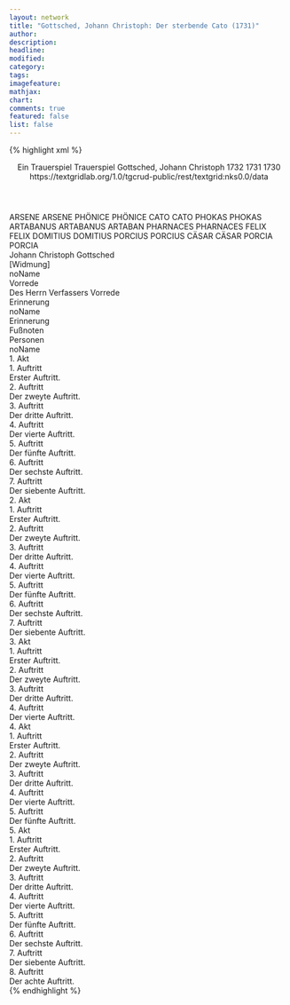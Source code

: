 ```yaml
---
layout: network
title: "Gottsched, Johann Christoph: Der sterbende Cato (1731)"
author:
description:
headline:
modified:
category:
tags:
imagefeature: 
mathjax: 
chart: 
comments: true
featured: false
list: false
---
```

{% highlight xml %}
<?xml-model href="https://raw.githubusercontent.com/DLiNa/project/master/rules/lina.rnc"?><?xml-model href="https://raw.githubusercontent.com/DLiNa/project/master/rules/lina.sch"?>
<play xmlns="http://lina.digital">
  <header>
    <title>Der sterbende Cato</title>
    <subtitle>Ein Trauerspiel</subtitle>  
    <genretitle>Trauerspiel</genretitle>
    <author>Gottsched, Johann Christoph</author>
    <date type="print" when="1732">1732</date>
    <date type="premiere" when="1731">1731</date>
    <date type="written" when="1730">1730</date>
    <source>https://textgridlab.org/1.0/tgcrud-public/rest/textgrid:nks0.0/data</source>
  </header>
  <personae>
    <character>
      <name>ARSENE</name>
      <alias xml:id="arsene">
        <name>ARSENE</name>
      </alias>
    </character>
    <character>
      <name>PHÖNICE</name>
      <alias xml:id="phönice">
        <name>PHÖNICE</name>
      </alias>
    </character>
    <character>
      <name>CATO</name>
      <alias xml:id="cato">
        <name>CATO</name>
      </alias>
    </character>
    <character>
      <name>PHOKAS</name>
      <alias xml:id="phokas">
        <name>PHOKAS</name>
      </alias>
    </character>
    <character>
      <name>ARTABANUS</name>
      <alias xml:id="artabanus">
        <name>ARTABANUS</name>
      </alias>
      <alias xml:id="artaban">
        <name>ARTABAN</name>
      </alias>
    </character>
    <character>
      <name>PHARNACES</name>
      <alias xml:id="pharnaces">
        <name>PHARNACES</name>
      </alias>
    </character>
    <character>
      <name>FELIX</name>
      <alias xml:id="felix">
        <name>FELIX</name>
      </alias>
    </character>
    <character>
      <name>DOMITIUS</name>
      <alias xml:id="domitius">
        <name>DOMITIUS</name>
      </alias>
    </character>
    <character>
      <name>PORCIUS</name>
      <alias xml:id="porcius">
        <name>PORCIUS</name>
      </alias>
    </character>
    <character>
      <name>CÄSAR</name>
      <alias xml:id="cäsar">
        <name>CÄSAR</name>
      </alias>
    </character>
    <character>
      <name>PORCIA</name>
      <alias xml:id="porcia">
        <name>PORCIA</name>
      </alias>
    </character>
  </personae>
  <text>
    <div>
      <head>Johann Christoph Gottsched</head>
    </div>
    <div>
      <head>[Widmung]</head>
      <div>
        <head>noName</head>
      </div>
    </div>
    <div>
      <head>Vorrede</head>
      <div>
        <head>Des Herrn Verfassers Vorrede</head>
      </div>
    </div>
    <div>
      <head>Erinnerung</head>
      <div>
        <head>noName</head>
        <div>
          <head>Erinnerung</head>
        </div>
        <div>
          <head>Fußnoten</head>
        </div>
      </div>
    </div>
    <div>
      <head>Personen</head>
      <div>
        <head>noName</head>
      </div>
    </div>
    <div>
      <head>1. Akt</head>
      <div>
        <head>1. Auftritt</head>
        <div>
          <head>Erster Auftritt.</head>
          <sp who="#arsene">
            <amount n="5" unit="speech_acts"/>
            <amount n="528" unit="words"/>
            <amount n="58" unit="lines"/>
            <amount n="2869" unit="chars"/>
          </sp>
          <sp who="#phönice">
            <amount n="4" unit="speech_acts"/>
            <amount n="134" unit="words"/>
            <amount n="15" unit="lines"/>
            <amount n="735" unit="chars"/>
          </sp>
        </div>
      </div>
      <div>
        <head>2. Auftritt</head>
        <div>
          <head>Der zweyte Auftritt.</head>
          <sp who="#cato">
            <amount n="5" unit="speech_acts"/>
            <amount n="354" unit="words"/>
            <amount n="39" unit="lines"/>
            <amount n="1904" unit="chars"/>
          </sp>
          <sp who="#arsene">
            <amount n="4" unit="speech_acts"/>
            <amount n="388" unit="words"/>
            <amount n="44" unit="lines"/>
            <amount n="2202" unit="chars"/>
          </sp>
        </div>
      </div>
      <div>
        <head>3. Auftritt</head>
        <div>
          <head>Der dritte Auftritt.</head>
          <sp who="#phokas">
            <amount n="3" unit="speech_acts"/>
            <amount n="200" unit="words"/>
            <amount n="23" unit="lines"/>
            <amount n="1095" unit="chars"/>
          </sp>
          <sp who="#cato">
            <amount n="3" unit="speech_acts"/>
            <amount n="109" unit="words"/>
            <amount n="13" unit="lines"/>
            <amount n="587" unit="chars"/>
          </sp>
          <sp who="#artabanus">
            <amount n="2" unit="speech_acts"/>
            <amount n="191" unit="words"/>
            <amount n="22" unit="lines"/>
            <amount n="1046" unit="chars"/>
          </sp>
        </div>
      </div>
      <div>
        <head>4. Auftritt</head>
        <div>
          <head>Der vierte Auftritt.</head>
          <sp who="#cato">
            <amount n="3" unit="speech_acts"/>
            <amount n="550" unit="words"/>
            <amount n="60" unit="lines"/>
            <amount n="3007" unit="chars"/>
          </sp>
          <sp who="#phokas">
            <amount n="2" unit="speech_acts"/>
            <amount n="205" unit="words"/>
            <amount n="22" unit="lines"/>
            <amount n="1118" unit="chars"/>
          </sp>
        </div>
      </div>
      <div>
        <head>5. Auftritt</head>
        <div>
          <head>Der fünfte Auftritt.</head>
          <sp who="#cato">
            <amount n="7" unit="speech_acts"/>
            <amount n="213" unit="words"/>
            <amount n="24" unit="lines"/>
            <amount n="1162" unit="chars"/>
          </sp>
          <sp who="#pharnaces">
            <amount n="6" unit="speech_acts"/>
            <amount n="254" unit="words"/>
            <amount n="29" unit="lines"/>
            <amount n="1329" unit="chars"/>
          </sp>
        </div>
      </div>
      <div>
        <head>6. Auftritt</head>
        <div>
          <head>Der sechste Auftritt.</head>
          <sp who="#felix">
            <amount n="1" unit="speech_acts"/>
            <amount n="25" unit="words"/>
            <amount n="3" unit="lines"/>
            <amount n="143" unit="chars"/>
          </sp>
          <sp who="#cato">
            <amount n="1" unit="speech_acts"/>
            <amount n="66" unit="words"/>
            <amount n="7" unit="lines"/>
            <amount n="348" unit="chars"/>
          </sp>
        </div>
      </div>
      <div>
        <head>7. Auftritt</head>
        <div>
          <head>Der siebente Auftritt.</head>
          <sp who="#pharnaces">
            <amount n="4" unit="speech_acts"/>
            <amount n="563" unit="words"/>
            <amount n="62" unit="lines"/>
            <amount n="3034" unit="chars"/>
          </sp>
          <sp who="#felix">
            <amount n="3" unit="speech_acts"/>
            <amount n="87" unit="words"/>
            <amount n="11" unit="lines"/>
            <amount n="470" unit="chars"/>
          </sp>
        </div>
      </div>
    </div>
    <div>
      <head>2. Akt</head>
      <div>
        <head>1. Auftritt</head>
        <div>
          <head>Erster Auftritt.</head>
          <sp who="#domitius">
            <amount n="3" unit="speech_acts"/>
            <amount n="100" unit="words"/>
            <amount n="11" unit="lines"/>
            <amount n="523" unit="chars"/>
          </sp>
          <sp who="#phokas">
            <amount n="2" unit="speech_acts"/>
            <amount n="67" unit="words"/>
            <amount n="9" unit="lines"/>
            <amount n="376" unit="chars"/>
          </sp>
        </div>
      </div>
      <div>
        <head>2. Auftritt</head>
        <div>
          <head>Der zweyte Auftritt.</head>
          <sp who="#cato">
            <amount n="7" unit="speech_acts"/>
            <amount n="473" unit="words"/>
            <amount n="53" unit="lines"/>
            <amount n="2558" unit="chars"/>
          </sp>
          <sp who="#domitius">
            <amount n="6" unit="speech_acts"/>
            <amount n="188" unit="words"/>
            <amount n="21" unit="lines"/>
            <amount n="1000" unit="chars"/>
          </sp>
        </div>
      </div>
      <div>
        <head>3. Auftritt</head>
        <div>
          <head>Der dritte Auftritt.</head>
          <sp who="#arsene">
            <amount n="2" unit="speech_acts"/>
            <amount n="90" unit="words"/>
            <amount n="11" unit="lines"/>
            <amount n="525" unit="chars"/>
          </sp>
          <sp who="#domitius">
            <amount n="1" unit="speech_acts"/>
            <amount n="71" unit="words"/>
            <amount n="8" unit="lines"/>
            <amount n="376" unit="chars"/>
          </sp>
        </div>
      </div>
      <div>
        <head>4. Auftritt</head>
        <div>
          <head>Der vierte Auftritt.</head>
          <sp who="#pharnaces">
            <amount n="4" unit="speech_acts"/>
            <amount n="163" unit="words"/>
            <amount n="17" unit="lines"/>
            <amount n="855" unit="chars"/>
          </sp>
          <sp who="#arsene">
            <amount n="3" unit="speech_acts"/>
            <amount n="280" unit="words"/>
            <amount n="29" unit="lines"/>
            <amount n="1501" unit="chars"/>
          </sp>
        </div>
      </div>
      <div>
        <head>5. Auftritt</head>
        <div>
          <head>Der fünfte Auftritt.</head>
          <sp who="#porcius">
            <amount n="3" unit="speech_acts"/>
            <amount n="126" unit="words"/>
            <amount n="15" unit="lines"/>
            <amount n="704" unit="chars"/>
          </sp>
          <sp who="#arsene">
            <amount n="1" unit="speech_acts"/>
            <amount n="133" unit="words"/>
            <amount n="15" unit="lines"/>
            <amount n="733" unit="chars"/>
          </sp>
          <sp who="#pharnaces">
            <amount n="1" unit="speech_acts"/>
            <amount n="4" unit="words"/>
            <amount n="1" unit="lines"/>
            <amount n="24" unit="chars"/>
          </sp>
        </div>
      </div>
      <div>
        <head>6. Auftritt</head>
        <div>
          <head>Der sechste Auftritt.</head>
          <sp who="#pharnaces">
            <amount n="4" unit="speech_acts"/>
            <amount n="166" unit="words"/>
            <amount n="17" unit="lines"/>
            <amount n="867" unit="chars"/>
          </sp>
          <sp who="#porcius">
            <amount n="3" unit="speech_acts"/>
            <amount n="134" unit="words"/>
            <amount n="14" unit="lines"/>
            <amount n="703" unit="chars"/>
          </sp>
        </div>
      </div>
      <div>
        <head>7. Auftritt</head>
        <div>
          <head>Der siebente Auftritt.</head>
          <sp who="#pharnaces">
            <amount n="7" unit="speech_acts"/>
            <amount n="391" unit="words"/>
            <amount n="42" unit="lines"/>
            <amount n="2121" unit="chars"/>
          </sp>
          <sp who="#felix">
            <amount n="6" unit="speech_acts"/>
            <amount n="219" unit="words"/>
            <amount n="23" unit="lines"/>
            <amount n="1176" unit="chars"/>
          </sp>
        </div>
      </div>
    </div>
    <div>
      <head>3. Akt</head>
      <div>
        <head>1. Auftritt</head>
        <div>
          <head>Erster Auftritt.</head>
          <sp who="#cäsar">
            <amount n="4" unit="speech_acts"/>
            <amount n="286" unit="words"/>
            <amount n="31" unit="lines"/>
            <amount n="1517" unit="chars"/>
          </sp>
          <sp who="#domitius">
            <amount n="3" unit="speech_acts"/>
            <amount n="128" unit="words"/>
            <amount n="14" unit="lines"/>
            <amount n="702" unit="chars"/>
          </sp>
        </div>
      </div>
      <div>
        <head>2. Auftritt</head>
        <div>
          <head>Der zweyte Auftritt.</head>
          <sp who="#arsene">
            <amount n="7" unit="speech_acts"/>
            <amount n="424" unit="words"/>
            <amount n="45" unit="lines"/>
            <amount n="2177" unit="chars"/>
          </sp>
          <sp who="#cäsar">
            <amount n="7" unit="speech_acts"/>
            <amount n="461" unit="words"/>
            <amount n="51" unit="lines"/>
            <amount n="2519" unit="chars"/>
          </sp>
        </div>
      </div>
      <div>
        <head>3. Auftritt</head>
        <div>
          <head>Der dritte Auftritt.</head>
          <sp who="#cäsar">
            <amount n="13" unit="speech_acts"/>
            <amount n="724" unit="words"/>
            <amount n="78" unit="lines"/>
            <amount n="3798" unit="chars"/>
          </sp>
          <sp who="#cato">
            <amount n="11" unit="speech_acts"/>
            <amount n="1026" unit="words"/>
            <amount n="112" unit="lines"/>
            <amount n="5478" unit="chars"/>
          </sp>
        </div>
      </div>
      <div>
        <head>4. Auftritt</head>
        <div>
          <head>Der vierte Auftritt.</head>
          <sp who="#pharnaces">
            <amount n="2" unit="speech_acts"/>
            <amount n="209" unit="words"/>
            <amount n="22" unit="lines"/>
            <amount n="1097" unit="chars"/>
          </sp>
          <sp who="#cäsar">
            <amount n="1" unit="speech_acts"/>
            <amount n="128" unit="words"/>
            <amount n="14" unit="lines"/>
            <amount n="699" unit="chars"/>
          </sp>
        </div>
      </div>
    </div>
    <div>
      <head>4. Akt</head>
      <div>
        <head>1. Auftritt</head>
        <div>
          <head>Erster Auftritt.</head>
          <sp who="#cato">
            <amount n="6" unit="speech_acts"/>
            <amount n="445" unit="words"/>
            <amount n="49" unit="lines"/>
            <amount n="2373" unit="chars"/>
          </sp>
          <sp who="#porcius">
            <amount n="5" unit="speech_acts"/>
            <amount n="97" unit="words"/>
            <amount n="12" unit="lines"/>
            <amount n="529" unit="chars"/>
          </sp>
        </div>
      </div>
      <div>
        <head>2. Auftritt</head>
        <div>
          <head>Der zweyte Auftritt.</head>
          <sp who="#arsene">
            <amount n="5" unit="speech_acts"/>
            <amount n="350" unit="words"/>
            <amount n="37" unit="lines"/>
            <amount n="1804" unit="chars"/>
          </sp>
          <sp who="#cato">
            <amount n="11" unit="speech_acts"/>
            <amount n="369" unit="words"/>
            <amount n="41" unit="lines"/>
            <amount n="1915" unit="chars"/>
          </sp>
          <sp who="#porcius">
            <amount n="4" unit="speech_acts"/>
            <amount n="109" unit="words"/>
            <amount n="11" unit="lines"/>
            <amount n="528" unit="chars"/>
          </sp>
          <sp who="#porcia">
            <amount n="7" unit="speech_acts"/>
            <amount n="316" unit="words"/>
            <amount n="35" unit="lines"/>
            <amount n="1706" unit="chars"/>
          </sp>
        </div>
      </div>
      <div>
        <head>3. Auftritt</head>
        <div>
          <head>Der dritte Auftritt.</head>
          <sp who="#cäsar">
            <amount n="6" unit="speech_acts"/>
            <amount n="232" unit="words"/>
            <amount n="26" unit="lines"/>
            <amount n="1213" unit="chars"/>
          </sp>
          <sp who="#cato">
            <amount n="2" unit="speech_acts"/>
            <amount n="209" unit="words"/>
            <amount n="24" unit="lines"/>
            <amount n="1155" unit="chars"/>
          </sp>
          <sp who="#porcia">
            <amount n="4" unit="speech_acts"/>
            <amount n="154" unit="words"/>
            <amount n="18" unit="lines"/>
            <amount n="826" unit="chars"/>
          </sp>
        </div>
      </div>
      <div>
        <head>4. Auftritt</head>
        <div>
          <head>Der vierte Auftritt.</head>
          <sp who="#domitius">
            <amount n="4" unit="speech_acts"/>
            <amount n="196" unit="words"/>
            <amount n="23" unit="lines"/>
            <amount n="1096" unit="chars"/>
          </sp>
          <sp who="#porcius">
            <amount n="1" unit="speech_acts"/>
            <amount n="20" unit="words"/>
            <amount n="2" unit="lines"/>
            <amount n="106" unit="chars"/>
          </sp>
          <sp who="#cato">
            <amount n="4" unit="speech_acts"/>
            <amount n="82" unit="words"/>
            <amount n="11" unit="lines"/>
            <amount n="456" unit="chars"/>
          </sp>
          <sp who="#porcia">
            <amount n="2" unit="speech_acts"/>
            <amount n="22" unit="words"/>
            <amount n="3" unit="lines"/>
            <amount n="118" unit="chars"/>
          </sp>
          <sp who="#cäsar">
            <amount n="1" unit="speech_acts"/>
            <amount n="83" unit="words"/>
            <amount n="9" unit="lines"/>
            <amount n="446" unit="chars"/>
          </sp>
        </div>
      </div>
      <div>
        <head>5. Auftritt</head>
        <div>
          <head>Der fünfte Auftritt.</head>
          <sp who="#cato">
            <amount n="7" unit="speech_acts"/>
            <amount n="720" unit="words"/>
            <amount n="78" unit="lines"/>
            <amount n="3839" unit="chars"/>
          </sp>
          <sp who="#artabanus">
            <amount n="3" unit="speech_acts"/>
            <amount n="43" unit="words"/>
            <amount n="5" unit="lines"/>
            <amount n="220" unit="chars"/>
          </sp>
          <sp who="#phokas">
            <amount n="2" unit="speech_acts"/>
            <amount n="23" unit="words"/>
            <amount n="3" unit="lines"/>
            <amount n="124" unit="chars"/>
          </sp>
          <sp who="#porcius">
            <amount n="1" unit="speech_acts"/>
            <amount n="21" unit="words"/>
            <amount n="2" unit="lines"/>
            <amount n="97" unit="chars"/>
          </sp>
        </div>
      </div>
    </div>
    <div>
      <head>5. Akt</head>
      <div>
        <head>1. Auftritt</head>
        <div>
          <head>Erster Auftritt.</head>
          <sp who="#cato">
            <amount n="1" unit="speech_acts"/>
            <amount n="487" unit="words"/>
            <amount n="50" unit="lines"/>
            <amount n="2574" unit="chars"/>
          </sp>
        </div>
      </div>
      <div>
        <head>2. Auftritt</head>
        <div>
          <head>Der zweyte Auftritt.</head>
          <sp who="#cato">
            <amount n="6" unit="speech_acts"/>
            <amount n="216" unit="words"/>
            <amount n="23" unit="lines"/>
            <amount n="1152" unit="chars"/>
          </sp>
          <sp who="#porcius">
            <amount n="6" unit="speech_acts"/>
            <amount n="123" unit="words"/>
            <amount n="14" unit="lines"/>
            <amount n="691" unit="chars"/>
          </sp>
        </div>
      </div>
      <div>
        <head>3. Auftritt</head>
        <div>
          <head>Der dritte Auftritt.</head>
          <sp who="#porcius">
            <amount n="1" unit="speech_acts"/>
            <amount n="92" unit="words"/>
            <amount n="10" unit="lines"/>
            <amount n="488" unit="chars"/>
          </sp>
          <sp who="#porcia">
            <amount n="1" unit="speech_acts"/>
            <amount n="55" unit="words"/>
            <amount n="6" unit="lines"/>
            <amount n="293" unit="chars"/>
          </sp>
        </div>
      </div>
      <div>
        <head>4. Auftritt</head>
        <div>
          <head>Der vierte Auftritt.</head>
          <sp who="#phönice">
            <amount n="4" unit="speech_acts"/>
            <amount n="146" unit="words"/>
            <amount n="16" unit="lines"/>
            <amount n="763" unit="chars"/>
          </sp>
          <sp who="#porcia">
            <amount n="4" unit="speech_acts"/>
            <amount n="129" unit="words"/>
            <amount n="14" unit="lines"/>
            <amount n="657" unit="chars"/>
          </sp>
        </div>
      </div>
      <div>
        <head>5. Auftritt</head>
        <div>
          <head>Der fünfte Auftritt.</head>
          <sp who="#phokas">
            <amount n="1" unit="speech_acts"/>
            <amount n="113" unit="words"/>
            <amount n="12" unit="lines"/>
            <amount n="602" unit="chars"/>
          </sp>
          <sp who="#porcia">
            <amount n="1" unit="speech_acts"/>
            <amount n="10" unit="words"/>
            <amount n="1" unit="lines"/>
            <amount n="49" unit="chars"/>
          </sp>
          <sp who="#phönice">
            <amount n="1" unit="speech_acts"/>
            <amount n="29" unit="words"/>
            <amount n="3" unit="lines"/>
            <amount n="147" unit="chars"/>
          </sp>
        </div>
      </div>
      <div>
        <head>6. Auftritt</head>
        <div>
          <head>Der sechste Auftritt.</head>
          <sp who="#artabanus">
            <amount n="1" unit="speech_acts"/>
            <amount n="92" unit="words"/>
            <amount n="10" unit="lines"/>
            <amount n="504" unit="chars"/>
          </sp>
          <sp who="#phokas">
            <amount n="1" unit="speech_acts"/>
            <amount n="19" unit="words"/>
            <amount n="2" unit="lines"/>
            <amount n="99" unit="chars"/>
          </sp>
        </div>
      </div>
      <div>
        <head>7. Auftritt</head>
        <div>
          <head>Der siebente Auftritt.</head>
          <sp who="#phokas">
            <amount n="3" unit="speech_acts"/>
            <amount n="82" unit="words"/>
            <amount n="10" unit="lines"/>
            <amount n="458" unit="chars"/>
          </sp>
          <sp who="#porcius">
            <amount n="3" unit="speech_acts"/>
            <amount n="186" unit="words"/>
            <amount n="21" unit="lines"/>
            <amount n="998" unit="chars"/>
          </sp>
          <sp who="#porcia">
            <amount n="2" unit="speech_acts"/>
            <amount n="46" unit="words"/>
            <amount n="5" unit="lines"/>
            <amount n="226" unit="chars"/>
          </sp>
        </div>
      </div>
      <div>
        <head>8. Auftritt</head>
        <div>
          <head>Der achte Auftritt.</head>
          <sp who="#artaban">
            <amount n="1" unit="speech_acts"/>
            <amount n="11" unit="words"/>
            <amount n="1" unit="lines"/>
            <amount n="54" unit="chars"/>
          </sp>
          <sp who="#phokas">
            <amount n="2" unit="speech_acts"/>
            <amount n="38" unit="words"/>
            <amount n="4" unit="lines"/>
            <amount n="196" unit="chars"/>
          </sp>
          <sp who="#porcius">
            <amount n="2" unit="speech_acts"/>
            <amount n="34" unit="words"/>
            <amount n="4" unit="lines"/>
            <amount n="184" unit="chars"/>
          </sp>
          <sp who="#cato">
            <amount n="1" unit="speech_acts"/>
            <amount n="261" unit="words"/>
            <amount n="30" unit="lines"/>
            <amount n="1428" unit="chars"/>
          </sp>
          <sp who="#artabanus">
            <amount n="2" unit="speech_acts"/>
            <amount n="12" unit="words"/>
            <amount n="2" unit="lines"/>
            <amount n="61" unit="chars"/>
          </sp>
        </div>
      </div>
    </div>
  </text>
</play>
{% endhighlight %}